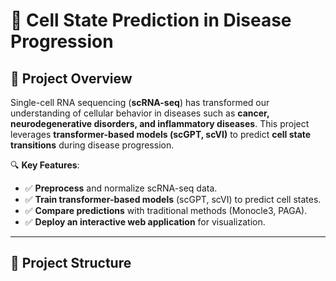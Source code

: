 # 🧬 Cell State Prediction in Disease Progression

## 📖 Project Overview
Single-cell RNA sequencing (**scRNA-seq**) has transformed our understanding of cellular behavior in diseases such as **cancer, neurodegenerative disorders, and inflammatory diseases**. This project leverages **transformer-based models (scGPT, scVI)** to predict **cell state transitions** during disease progression.

🔍 **Key Features**:
- ✅ **Preprocess** and normalize scRNA-seq data.
- ✅ **Train transformer-based models** (scGPT, scVI) to predict cell states.
- ✅ **Compare predictions** with traditional methods (Monocle3, PAGA).
- ✅ **Deploy an interactive web application** for visualization.

---

## 📂 Project Structure
